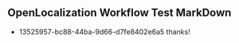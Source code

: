 ## OpenLocalization Workflow Test MarkDown
* 13525957-bc88-44ba-9d66-d7fe8402e6a5 thanks!

<!--HONumber=Aug16_HO3-->


